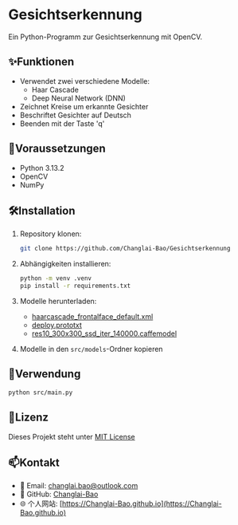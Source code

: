 # Gesichtserkennung

Ein Python-Programm zur Gesichtserkennung mit OpenCV.

## ✨Funktionen

- Verwendet zwei verschiedene Modelle:
  - Haar Cascade
  - Deep Neural Network (DNN)
- Zeichnet Kreise um erkannte Gesichter
- Beschriftet Gesichter auf Deutsch
- Beenden mit der Taste 'q'

## 📁Voraussetzungen

- Python 3.13.2
- OpenCV
- NumPy

## 🛠️Installation

1. Repository klonen:

   ```bash
   git clone https://github.com/Changlai-Bao/Gesichtserkennung
   ```

2. Abhängigkeiten installieren:

   ```bash
   python -m venv .venv
   pip install -r requirements.txt
   ```

3. Modelle herunterladen:
   - [haarcascade_frontalface_default.xml](https://github.com/opencv/opencv/blob/master/data/haarcascades/haarcascade_frontalface_default.xml)
   - [deploy.prototxt](https://github.com/opencv/opencv/blob/master/samples/dnn/face_detector/deploy.prototxt)
   - [res10_300x300_ssd_iter_140000.caffemodel](https://github.com/opencv/opencv_3rdparty/raw/dnn_samples_face_detector_20170830/res10_300x300_ssd_iter_140000.caffemodel)

4. Modelle in den `src/models`-Ordner kopieren

## 🚀Verwendung

```bash
python src/main.py
```

## 📜Lizenz

Dieses Projekt steht unter [MIT License](LICENSE)

## 📫Kontakt

- 📧 Email: [changlai.bao@outlook.com](mailto:changlai.bao@outlook.com)
- 🐙 GitHub: [Changlai-Bao](https://github.com/Changlai-Bao)
- 🌐 个人网站: [https://Changlai-Bao.github.io](https://Changlai-Bao.github.io)
